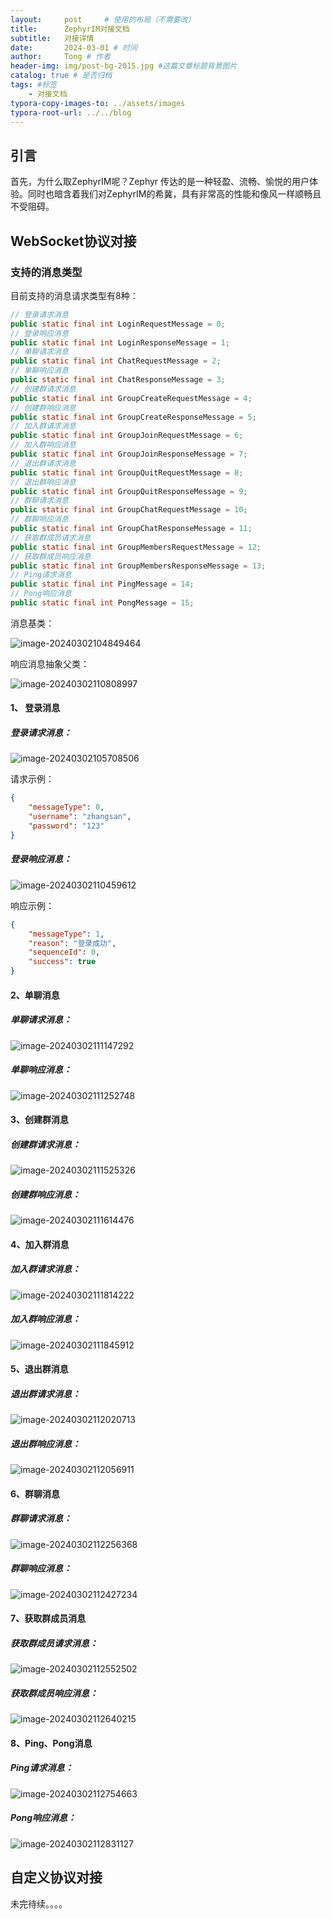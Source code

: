 ```yaml
---
layout:     post     # 使用的布局（不需要改）
title:      ZephyrIM对接文档
subtitle:   对接详情
date:       2024-03-01 # 时间
author:     Tong # 作者
header-img: img/post-bg-2015.jpg #这篇文章标题背景图片
catalog: true # 是否归档
tags: #标签
    - 对接文档
typora-copy-images-to: ../assets/images
typora-root-url: ../../blog
---
```


## 引言

首先，为什么取ZephyrIM呢？Zephyr 传达的是一种轻盈、流畅、愉悦的用户体验。同时也暗含着我们对ZephyrIM的希冀，具有非常高的性能和像风一样顺畅且不受阻碍。





## WebSocket协议对接

### 支持的消息类型

目前支持的消息请求类型有8种：

````java
// 登录请求消息
public static final int LoginRequestMessage = 0;
// 登录响应消息
public static final int LoginResponseMessage = 1;
// 单聊请求消息
public static final int ChatRequestMessage = 2;
// 单聊响应消息
public static final int ChatResponseMessage = 3;
// 创建群请求消息
public static final int GroupCreateRequestMessage = 4;
// 创建群响应消息
public static final int GroupCreateResponseMessage = 5;
// 加入群请求消息
public static final int GroupJoinRequestMessage = 6;
// 加入群响应消息
public static final int GroupJoinResponseMessage = 7;
// 退出群请求消息
public static final int GroupQuitRequestMessage = 8;
// 退出群响应消息
public static final int GroupQuitResponseMessage = 9;
// 群聊请求消息
public static final int GroupChatRequestMessage = 10;
// 群聊响应消息
public static final int GroupChatResponseMessage = 11;
// 获取群成员请求消息
public static final int GroupMembersRequestMessage = 12;
// 获取群成员响应消息
public static final int GroupMembersResponseMessage = 13;
// Ping请求消息
public static final int PingMessage = 14;
// Pong响应消息
public static final int PongMessage = 15;
````





消息基类：

![image-20240302104849464](/assets/images/image-20240302104849464.png)



响应消息抽象父类：

![image-20240302110808997](/assets/images/image-20240302110808997.png)



#### 1、 登录消息

##### 登录请求消息：

![image-20240302105708506](/assets/images/image-20240302105708506.png)

请求示例：

````json
{
	"messageType": 0,
	"username": "zhangsan",
	"password": "123"
}
````



##### 登录响应消息：

![image-20240302110459612](/assets/images/image-20240302110459612.png)

响应示例：

````json
{
    "messageType": 1,
    "reason": "登录成功",
    "sequenceId": 0,
    "success": true
}
````





#### 2、单聊消息

##### 单聊请求消息：

![image-20240302111147292](/assets/images/image-20240302111147292.png)



##### 单聊响应消息：

![image-20240302111252748](/assets/images/image-20240302111252748.png)



#### 3、创建群消息

##### 创建群请求消息：

![image-20240302111525326](/assets/images/image-20240302111525326.png)



##### 创建群响应消息：

![image-20240302111614476](/assets/images/image-20240302111614476.png)



#### 4、加入群消息

##### 加入群请求消息：

![image-20240302111814222](/assets/images/image-20240302111814222.png)



##### 加入群响应消息：

![image-20240302111845912](/assets/images/image-20240302111845912.png)





#### 5、退出群消息

##### 退出群请求消息：

![image-20240302112020713](/assets/images/image-20240302112020713.png)



##### 退出群响应消息：

![image-20240302112056911](/assets/images/image-20240302112056911.png)





#### 6、群聊消息

##### 群聊请求消息：

![image-20240302112256368](/assets/images/image-20240302112256368.png)



##### 群聊响应消息：

![image-20240302112427234](/assets/images/image-20240302112427234.png)



#### 7、获取群成员消息

##### 获取群成员请求消息：

![image-20240302112552502](/assets/images/image-20240302112552502.png)



##### 获取群成员响应消息：

![image-20240302112640215](/assets/images/image-20240302112640215.png)



#### 8、Ping、Pong消息

##### Ping请求消息：

![image-20240302112754663](/assets/images/image-20240302112754663.png)



##### Pong响应消息：

![image-20240302112831127](/assets/images/image-20240302112831127.png)







## 自定义协议对接



未完待续。。。。
